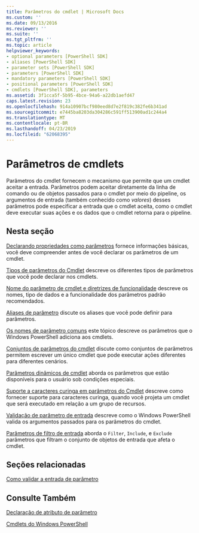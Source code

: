 ```yaml
---
title: Parâmetros do cmdlet | Microsoft Docs
ms.custom: ''
ms.date: 09/13/2016
ms.reviewer: ''
ms.suite: ''
ms.tgt_pltfrm: ''
ms.topic: article
helpviewer_keywords:
- optional parameters [PowerShell SDK]
- aliases [PowerShell SDK]
- parameter sets [PowerShell SDK]
- parameters [PowerShell SDK]
- mandatory parameters [PowerShell SDK]
- positional parameters [PowerShell SDK]
- cmdlets [PowerShell SDK], parameters
ms.assetid: 3f1cca5f-5b95-4bce-94a6-a22db1aefd47
caps.latest.revision: 23
ms.openlocfilehash: 914a10907bcf980eed8d7e2f819c382fe6b341ad
ms.sourcegitcommit: e7445ba8203da304286c591ff513900ad1c244a4
ms.translationtype: MT
ms.contentlocale: pt-BR
ms.lasthandoff: 04/23/2019
ms.locfileid: "62068395"
---
```

# <a name="cmdlet-parameters"></a>Parâmetros de cmdlets

Parâmetros do cmdlet fornecem o mecanismo que permite que um cmdlet aceitar a entrada. Parâmetros podem aceitar diretamente da linha de comando ou de objetos passados para o cmdlet por meio do pipeline, os argumentos de entrada (também conhecido como *valores*) desses parâmetros pode especificar a entrada que o cmdlet aceita, como o cmdlet deve executar suas ações e os dados que o cmdlet retorna para o pipeline.

## <a name="in-this-section"></a>Nesta seção

[Declarando propriedades como parâmetros](./declaring-properties-as-parameters.md) fornece informações básicas, você deve compreender antes de você declarar os parâmetros de um cmdlet.

[Tipos de parâmetros do Cmdlet](./types-of-cmdlet-parameters.md) descreve os diferentes tipos de parâmetros que você pode declarar nos cmdlets.

[Nome do parâmetro de cmdlet e diretrizes de funcionalidade](./standard-cmdlet-parameter-names-and-types.md) descreve os nomes, tipo de dados e a funcionalidade dos parâmetros padrão recomendados.

[Aliases de parâmetro](./parameter-aliases.md) discute os aliases que você pode definir para parâmetros.

[Os nomes de parâmetro comuns](./common-parameter-names.md) este tópico descreve os parâmetros que o Windows PowerShell adiciona aos cmdlets.

[Conjuntos de parâmetros do cmdlet](./cmdlet-parameter-sets.md) discute como conjuntos de parâmetros permitem escrever um único cmdlet que pode executar ações diferentes para diferentes cenários.

[Parâmetros dinâmicos de cmdlet](./cmdlet-dynamic-parameters.md) aborda os parâmetros que estão disponíveis para o usuário sob condições especiais.

[Suporte a caracteres curinga em parâmetros do Cmdlet](./supporting-wildcard-characters-in-cmdlet-parameters.md) descreve como fornecer suporte para caracteres curinga, quando você projeta um cmdlet que será executado em relação a um grupo de recursos.

[Validação de parâmetro de entrada](./validating-parameter-input.md) descreve como o Windows PowerShell valida os argumentos passados para os parâmetros do cmdlet.

[Parâmetros de filtro de entrada](./input-filter-parameters.md) aborda o `Filter`, `Include`, e `Exclude` parâmetros que filtram o conjunto de objetos de entrada que afeta o cmdlet.

## <a name="related-sections"></a>Seções relacionadas

[Como validar a entrada de parâmetro](./how-to-validate-parameter-input.md)

## <a name="see-also"></a>Consulte Também

[Declaração de atributo de parâmetro](./parameter-attribute-declaration.md)

[Cmdlets do Windows PowerShell](./cmdlet-overview.md)
